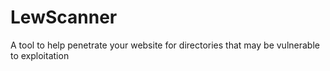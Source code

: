 # LewScanner
A tool to help penetrate your website for directories that may be vulnerable to exploitation
